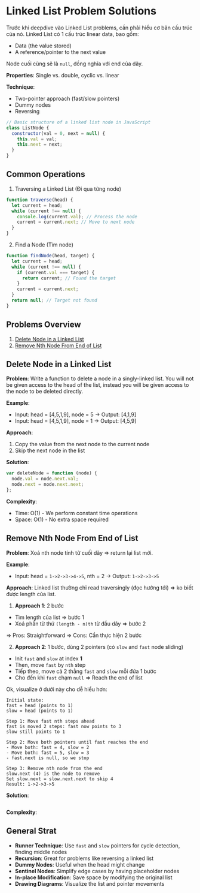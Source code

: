 # Linked List Problem Solutions

Trước khi deepdive vào Linked List problems, cần phải hiểu cơ bản cấu trúc của nó.
Linked List có 1 cấu trúc linear data, bao gồm:

- Data (the value stored)
- A reference/pointer to the next value

Node cuối cùng sẽ là `null`, đồng nghĩa với end của dãy.

**Properties**: Single vs. double, cyclic vs. linear

**Technique**:

- Two-pointer approach (fast/slow pointers)
- Dummy nodes
- Reversing

```javascript
// Basic structure of a linked list node in JavaScript
class ListNode {
  constructor(val = 0, next = null) {
    this.val = val;
    this.next = next;
  }
}
```

## Common Operations

1. Traversing a Linked List (Đi qua từng node)

```javascript
function traverse(head) {
  let current = head;
  while (current !== null) {
    console.log(current.val); // Process the node
    current = current.next; // Move to next node
  }
}
```

2. Find a Node (Tìm node)

```javascript
function findNode(head, target) {
  let current = head;
  while (current !== null) {
    if (current.val === target) {
      return current; // Found the target
    }
    current = current.next;
  }
  return null; // Target not found
}
```

## Problems Overview

1. [Delete Node in a Linked List](#delete-node-in-a-linked-list)
2. [Remove Nth Node From End of List](#remove-nth-node-from-end-of-list)

## Delete Node in a Linked List

**Problem**: Write a function to delete a node in a singly-linked list. You will not be given access to the head of the list, instead you will be given access to the node to be deleted directly.

**Example**:

- Input: head = [4,5,1,9], node = 5 → Output: [4,1,9]
- Input: head = [4,5,1,9], node = 1 → Output: [4,5,9]

**Approach**:

1. Copy the value from the next node to the current node
2. Skip the next node in the list

**Solution**:

```javascript
var deleteNode = function (node) {
  node.val = node.next.val;
  node.next = node.next.next;
};
```

**Complexity**:

- Time: O(1) - We perform constant time operations
- Space: O(1) - No extra space required

## Remove Nth Node From End of List

**Problem**:
Xoá nth node tính từ cuối dãy => return lại list mới.

**Example**:

- Input: head = `1->2->3->4->5`, nth = 2 → Output: `1->2->3->5`

**Approach**:
Linked list thường chỉ read traversingly (đọc hướng tới) => ko biết được length của list.

1. **Approach 1**: 2 bước

- Tìm length của list => bước 1
- Xoá phần từ thứ `(length - n)th` từ đầu dãy => bước 2

=> Pros: Straightforward
=> Cons: Cần thực hiện 2 bước

2. **Approach 2**: 1 bước, dùng 2 pointers (có `slow` and `fast` node sliding)

- Init `fast` and `slow` at index **1**
- Then, move `fast` by `nth` step
- Tiếp theo, move cả 2 thằng `fast` and `slow` mỗi đứa 1 bước
- Cho đến khi `fast` chạm `null` => Reach the end of list

Ok, visualize ở dưới này cho dễ hiểu hơn:

```
Initial state:
fast = head (points to 1)
slow = head (points to 1)

Step 1: Move fast nth steps ahead
fast is moved 2 steps: fast now points to 3
slow still points to 1

Step 2: Move both pointers until fast reaches the end
- Move both: fast = 4, slow = 2
- Move both: fast = 5, slow = 3
- fast.next is null, so we stop

Step 3: Remove nth node from the end
slow.next (4) is the node to remove
Set slow.next = slow.next.next to skip 4
Result: 1->2->3->5
```

**Solution**:

```javascript

```

**Complexity**:

## General Strat

- **Runner Technique**: Use `fast` and `slow` pointers for cycle detection, finding middle nodes
- **Recursion**: Great for problems like reversing a linked list
- **Dummy Nodes**: Useful when the head might change
- **Sentinel Nodes**: Simplify edge cases by having placeholder nodes
- **In-place Modification**: Save space by modifying the original list
- **Drawing Diagrams**: Visualize the list and pointer movements
